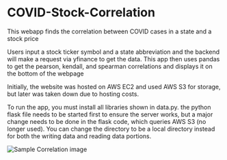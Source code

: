 # COVID-Stock-Correlation
This webapp finds the correlation between COVID cases in a state and a stock price

Users input a stock ticker symbol and a state abbreviation and the backend will make a request via yfinance to get the data.  This app then uses pandas to get the pearson, kendall, and spearman correlations and displays it on the bottom of the webpage

Initially, the website was hosted on AWS EC2 and used AWS S3 for storage, but later was taken down due to hosting costs. 

To run the app, you must install all libraries shown in data.py.  the python flask file needs to be started first to ensure the server works, but a major change needs to be done in the flask code, which queries AWS S3 (no longer used).  You can change the directory to be a local directory instead for both the writing data and reading data portions.

![Sample Correlation image](https://github.com/kysaiki/COVID-Stock-Correlation/issues/1#issue-1626251410 "Sample Correlation Image")
